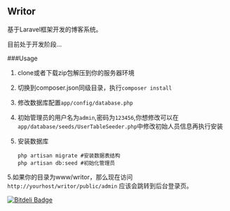 ## Writor

基于Laravel框架开发的博客系统。

目前处于开发阶段...

###Usage
1. clone或者下载zip包解压到你的服务器环境
2. 切换到composer.json同级目录，执行`composer install`
3. 修改数据库配置`app/config/database.php`
4. 初始管理员的用户名为`admin`,密码为`123456`,你想修改可以在`app/database/seeds/UserTableSeeder.php`中修改初始人员信息再执行安装
4. 安装数据库

    ```
    php artisan migrate #安装数据表结构
    php artisan db:seed #初始化管理员
    ```

5.如果你的目录为www/writor，那么现在访问`http://yourhost/writor/public/admin` 应该会跳转到后台登录页。


[![Bitdeli Badge](https://d2weczhvl823v0.cloudfront.net/joychao/writor/trend.png)](https://bitdeli.com/free "Bitdeli Badge")

